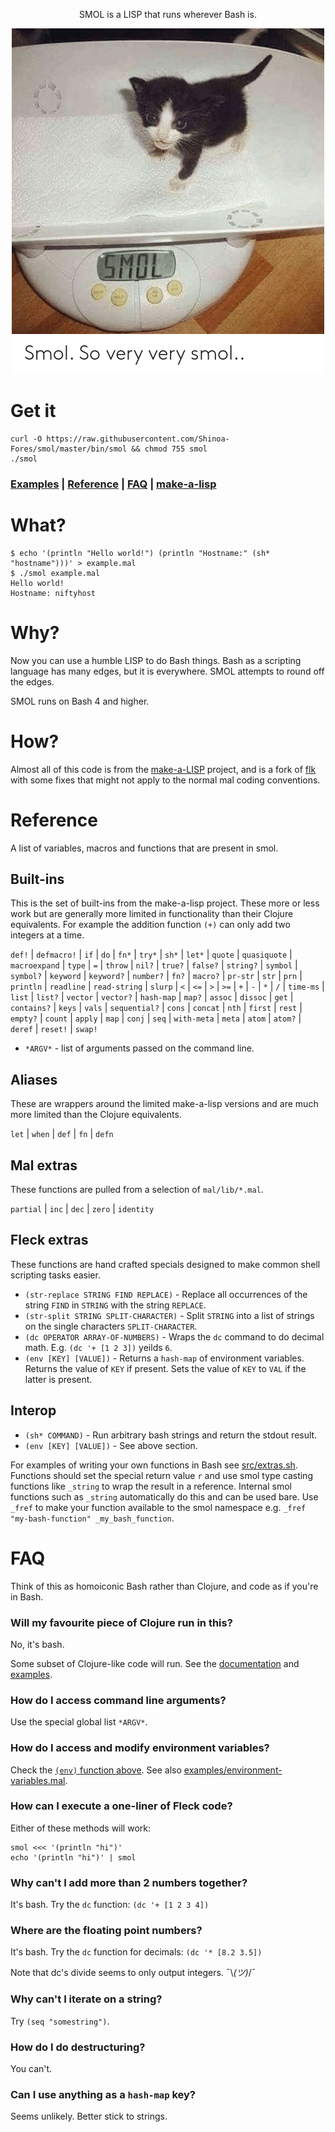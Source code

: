 <p align="center">
  SMOL is a LISP that runs wherever Bash is.
</p>

<p align="center"><img src="docs/smol.png?sanitize=true alt="smol"></p>

# Get it

```shell
curl -O https://raw.githubusercontent.com/Shinoa-Fores/smol/master/bin/smol && chmod 755 smol
./smol
```

### [Examples](./examples) | [Reference](#reference) | [FAQ](#faq) | [make-a-lisp](https://github.com/kanaka/mal)

# What?

```
$ echo '(println "Hello world!") (println "Hostname:" (sh* "hostname")))' > example.mal
$ ./smol example.mal
Hello world!
Hostname: niftyhost
```

# Why?

Now you can use a humble LISP to do Bash things.
Bash as a scripting language has many edges, but it is everywhere.
SMOL attempts to round off the edges.

SMOL runs on Bash 4 and higher.

# How?

Almost all of this code is from the [make-a-LISP](https://github.com/kanaka/mal/) project, and is a fork of [flk](https://github.com/chr15m/flk) with some fixes that might not apply to the normal mal coding conventions.

# Reference

A list of variables, macros and functions that are present in smol.

## Built-ins

This is the set of built-ins from the make-a-lisp project.
These more or less work but are generally more limited in functionality than their Clojure equivalents.
For example the addition function `(+)` can only add two integers at a time.

`def!` | `defmacro!` | `if` | `do` | `fn*` | `try*` | `sh*` | `let*` | `quote` | `quasiquote` | `macroexpand` | `type` | `=` | `throw` | `nil?` | `true?` | `false?` | `string?` | `symbol` | `symbol?` | `keyword` | `keyword?` | `number?` | `fn?` | `macro?` | `pr-str` | `str` | `prn` | `println` | `readline` | `read-string` | `slurp` | `<` | `<=` | `>` | `>=` | `+` | `-` | `*` | `/` | `time-ms` | `list` | `list?` | `vector` | `vector?` | `hash-map` | `map?` | `assoc` | `dissoc` | `get` | `contains?` | `keys` | `vals` | `sequential?` | `cons` | `concat` | `nth` | `first` | `rest` | `empty?` | `count` | `apply` | `map` | `conj` | `seq` | `with-meta` | `meta` | `atom` | `atom?` | `deref` | `reset!` | `swap!`

 * `*ARGV*` - list of arguments passed on the command line.

## Aliases

These are wrappers around the limited make-a-lisp versions and are much more limited than the Clojure equivalents.

`let` | `when` | `def` | `fn` | `defn`

## Mal extras

These functions are pulled from a selection of `mal/lib/*.mal`.

`partial` | `inc` | `dec` | `zero` | `identity`

## Fleck extras

These functions are hand crafted specials designed to make common shell scripting tasks easier.

 * `(str-replace STRING FIND REPLACE)` - Replace all occurrences of the string `FIND` in `STRING` with the string `REPLACE`.
 * `(str-split STRING SPLIT-CHARACTER)` - Split `STRING` into a list of strings on the single characters `SPLIT-CHARACTER`.
 * `(dc OPERATOR ARRAY-OF-NUMBERS)` - Wraps the `dc` command to do decimal math. E.g. `(dc '+ [1 2 3])` yeilds `6`.
 * `(env [KEY] [VALUE])` - Returns a `hash-map` of environment variables. Returns the value of `KEY` if present. Sets the value of `KEY` to `VAL` if the latter is present.

## Interop

 * `(sh* COMMAND)` - Run arbitrary bash strings and return the stdout result.
 * `(env [KEY] [VALUE])` - See above section.

For examples of writing your own functions in Bash see [src/extras.sh](./src/extras.sh).
Functions should set the special return value `r` and use smol type casting functions like `_string` to wrap the result in a reference.
Internal smol functions such as `_string` automatically do this and can be used bare.
Use `_fref` to make your function available to the smol namespace e.g. `_fref "my-bash-function" _my_bash_function`.

# FAQ

Think of this as homoiconic Bash rather than Clojure, and code as if you're in Bash.

### Will my favourite piece of Clojure run in this?

No, it's bash.

Some subset of Clojure-like code will run. See the [documentation](#reference) and [examples](./examples).

### How do I access command line arguments?

Use the special global list `*ARGV*`.

### How do I access and modify environment variables?

Check the [`(env)` function above](#smol-extras). See also [examples/environment-variables.mal](./examples/environment-variables.mal).

### How can I execute a one-liner of Fleck code?

Either of these methods will work:

```shell
smol <<< '(println "hi")'
echo '(println "hi")' | smol
```

### Why can't I add more than 2 numbers together?

It's bash. Try the `dc` function: `(dc '+ [1 2 3 4])`

### Where are the floating point numbers?

It's bash. Try the `dc` function for decimals: `(dc '* [8.2 3.5])`

Note that dc's divide seems to only output integers. ¯\\_(ツ)_/¯

### Why can't I iterate on a string?

Try `(seq "somestring")`.

### How do I do destructuring?

You can't.

### Can I use anything as a `hash-map` key?

Seems unlikely. Better stick to strings.

